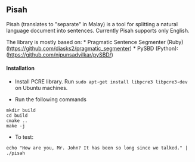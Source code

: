 ## Pisah

Pisah (translates to "separate" in Malay) is a tool for splitting a natural language document into sentences.
Currently Pisah supports only English.

The library is mostly based on:
    * Pragmatic Sentence Segmenter (Ruby) (https://github.com/diasks2/pragmatic_segmenter)
    * PySBD (Python): (https://github.com/nipunsadvilkar/pySBD/)

#### Installation
* Install PCRE library. Run `sudo apt-get install libpcre3 libpcre3-dev` on Ubuntu machines.

* Run the following commands
```
mkdir build
cd build
cmake ..
make -j
```

* To test:
```
echo "How are you, Mr. John? It has been so long since we talked." | ./pisah 

```
